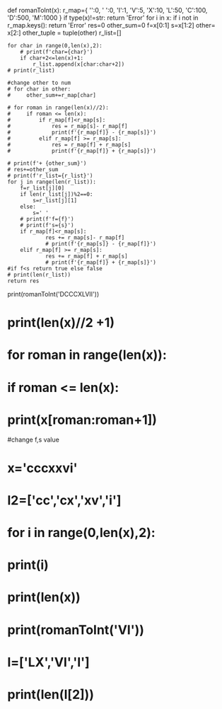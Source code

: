 def romanToInt(x):
    r_map={
        '':0,
        ' ':0,
        'I':1,
        'V':5,
        'X':10,
        'L':50,
        'C':100,
        'D':500,
        'M':1000
    }
    if type(x)!=str:
        return 'Error'
    for i in x:
        if i not in r_map.keys():
            return 'Error'
    res=0
    other_sum=0
    f=x[0:1]
    s=x[1:2]
    other= x[2:]
    other_tuple = tuple(other)
    r_list=[]

    for char in range(0,len(x),2):
        # print(f'char={char}')
        if char+2<=len(x)+1:
            r_list.append(x[char:char+2])
    # print(r_list)

    #change other to num
    # for char in other:
    #     other_sum+=r_map[char]

    # for roman in range(len(x)//2):
    #     if roman <= len(x):
    #         if r_map[f]<r_map[s]:
    #             res = r_map[s]- r_map[f]
    #             print(f'{r_map[f]} - {r_map[s]}')
    #         elif r_map[f] >= r_map[s]: 
    #             res = r_map[f] + r_map[s]
    #             print(f'{r_map[f]} + {r_map[s]}')
        
    # print(f'+ {other_sum}')
    # res+=other_sum
    # print(f'r_list={r_list}')
    for j in range(len(r_list)):
        f=r_list[j][0]  
        if len(r_list[j])%2==0:  
            s=r_list[j][1]
        else:
            s=' '
        # print(f'f={f}')
        # print(f's={s}')
        if r_map[f]<r_map[s]:
                res += r_map[s]- r_map[f]
                # print(f'{r_map[s]} - {r_map[f]}')
        elif r_map[f] >= r_map[s]: 
                res += r_map[f] + r_map[s]
                # print(f'{r_map[f]} + {r_map[s]}')
    #if f<s return true else false
    # print(len(r_list))
    return res

print(romanToInt('DCCCXLVII'))

# print(len(x)//2 +1)

# for roman in range(len(x)):
#     if roman <= len(x):
#         print(x[roman:roman+1])

#change f,s value
# x='cccxxvi'
# l2=['cc','cx','xv','i']
# for i in range(0,len(x),2):
#     print(i)

# print(len(x))
# print(romanToInt('VI'))

# l=['LX','VI','I']
# print(len(l[2]))

